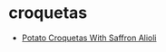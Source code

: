 # croquetas

 * [Potato Croquetas With Saffron Alioli](../../index/p/potato-croquetas-with-saffron-alioli-230736.json)
